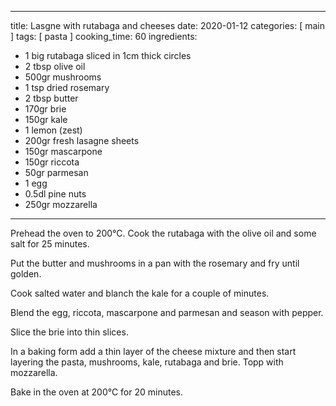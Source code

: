 ---
title: Lasgne with rutabaga and cheeses
date: 2020-01-12
categories: [ main ]
tags: [ pasta ]
cooking_time: 60
ingredients:
  - 1 big rutabaga sliced in 1cm thick circles
  - 2 tbsp olive oil
  - 500gr mushrooms
  - 1 tsp dried rosemary
  - 2 tbsp butter
  - 170gr brie
  - 150gr kale
  - 1 lemon (zest)
  - 200gr fresh lasagne sheets
  - 150gr mascarpone
  - 150gr riccota
  - 50gr parmesan
  - 1 egg
  - 0.5dl pine nuts
  - 250gr mozzarella
 ---

Prehead the oven to 200°C. Cook the rutabaga with the olive oil and some salt for 25 minutes.

Put the butter and mushrooms in a pan with the rosemary and fry until golden.

Cook salted water and blanch the kale for a couple of minutes.

Blend the egg, riccota, mascarpone and parmesan and season with pepper.

Slice the brie into thin slices.

In a baking form add a thin layer of the cheese mixture and then start layering the pasta, mushrooms, kale, rutabaga and brie. Topp with mozzarella.

Bake in the oven at 200°C for 20 minutes.

